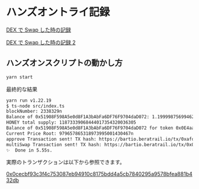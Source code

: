 # ハンズオントライ記録

[DEX で Swap した時の記録](https://bartio.beratrail.io/tx/0x944f605d0228b6bb9e611c9da90232a154ccf83daac86069f26c882a7731f7e3)

[DEX で Swap した時の記録 2](https://bartio.beratrail.io/tx/0x50cf1d4a1665360e1f3e277e4f409be2a821da4ed847526ead57edff90c9af55)

## ハンズオンスクリプトの動かし方

```bash
yarn start
```

最終的な結果

```bash
yarn run v1.22.19
$ ts-node src/index.ts
blockNumber: 2338329n
Balance of 0x51908F598A5e0d8F1A3bAbFa6DF76F9704daD072: 1.199998756994625746 BERA
HONEY total supply: 11873339068444017354320036305
Balance of 0x51908F598A5e0d8F1A3bAbFa6DF76F9704daD072 for token 0x0E4aaF1351de4c0264C5c7056Ef3777b41BD8e03: 2508636195558813213
Current Price Root: 979657865318973995001430467n
approve Transaction sent! TX hash: https://bartio.beratrail.io/tx/0xafd8f90df86926d7d7479ae5f386988d3e1c42c7fe0271ce225373575afca3c1
multiSwap Transaction sent! TX hash: https://bartio.beratrail.io/tx/0x0cecbf93c3f4c753087eb94910c8175bdd4a5cb7840295a9578bfea881b432db
✨  Done in 5.55s.
```

実際のトランザクションは以下から参照できます。

[0x0cecbf93c3f4c753087eb94910c8175bdd4a5cb7840295a9578bfea881b432db](https://bartio.beratrail.io/tx/0x0cecbf93c3f4c753087eb94910c8175bdd4a5cb7840295a9578bfea881b432db)
